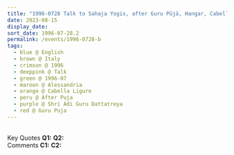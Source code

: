 ```yaml
---
title: "1996-0728 Talk to Sahaja Yogis, after Guru Pūjā, Hangar, Cabella Ligure, Alessandria, Italy"
date: 2023-08-15
display_date: 
sort_date: 1996-07-28.2
permalink: /events/1996-0728-b
tags:
  - blue @ English
  - brown @ Italy
  - crimson @ 1996
  - deeppink @ Talk
  - green @ 1996-07
  - maroon @ Alessandria
  - orange @ Cabella Ligure
  - peru @ After Puja
  - purple @ Shri Adi Guru Dattatreya
  - red @ Guru Puja
---
```


<br>

<wave-list>
  <list-title color="DarkSeaGreen" width="55">Key Quotes</list-title>
  <list-item color="BlanchedAlmond" width="280"><b>Q1:</b> <i></i></list-item>
  <list-item color="Lavender" width="280"><b>Q2:</b> <i></i></list-item>
</wave-list>

<br>

<wave-list>
  <list-title color="DarkSeaGreen" width="55">Comments</list-title>
  <list-item color="BlanchedAlmond" width="280"><b>C1:</b> <i></i></list-item>
  <list-item color="Lavender" width="280"><b>C2:</b> <i></i></list-item>
</wave-list>
